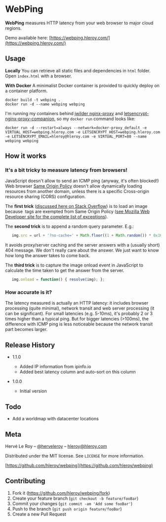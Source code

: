 # WebPing

__WebPing__ measures HTTP latency from your web browser to major cloud regions.

Demo available here: [https://webping.hleroy.com/](https://webping.hleroy.com/)

## Usage

__Locally__
You can retrieve all static files and dependencies in `html` folder. Open `ìndex.html` with a browser.

__With Docker__
A minimalist Docker container is provided to quickly deploy on a container platform.
```
docker build -t webping .
docker run -d --name webping webping
```

I'm running my containers behind [jwilder nginx-proxy](https://hub.docker.com/r/jwilder/nginx-proxy) and [letsencrypt-nginx-proxy-companion](https://github.com/nginx-proxy/docker-letsencrypt-nginx-proxy-companion), so my ```docker run``` command looks like:
```
docker run -d --restart=always --network=docker-proxy_default -e VIRTUAL_HOST=webping.hleroy.com -e LETSENCRYPT_HOST=webping.hleroy.com -e LETSENCRYPT_EMAIL=hleroy@hleroy.com -e VIRTUAL_PORT=80 --name webping webping
```

## How it works

### It's a bit tricky to measure latency from browsers!

JavaScript doesn't allow to send an ICMP ping (anyway, it's often blocked!)
Web browser [Same Origin Policy](https://en.wikipedia.org/wiki/Same-origin_policy) doesn't allow dynamically loading resources from another domain, unless there is a specific Cross-origin resource sharing (CORS) configuration.

The __first trick__ ([discussed here on Stack Overflow](https://stackoverflow.com/questions/4282151/is-it-possible-to-ping-a-server-from-javascript)) is to load an image because <IMG> tags are exempted from Same Origin Policy ([see Mozilla Web Developer site for the complete list of exceptions](https://developer.mozilla.org/en-US/docs/Web/Security/Same-origin_policy)).

The __second trick__ is to append a random query parameter. E.g.:
```javascript
   img.src = url + '?no-cache=' + Math.floor((1 + Math.random()) * 0x10000).toString(16);
```
It avoids proxy/server caching and the server answers with a (usually short) 404 message. We don't really care about the answer. We just want to know how long the answer takes to come back.

The __third trick__ is to capture the image onload event in JavaScript to calculate the time taken to get the answer from the server.
```javascript
   img.onload = function() { resolve(img); };
```

### How accurate is it?

The latency measured is actually an HTTP latency: it includes browser processing (quite minimal), network transit and web server processing (it can be significant). For small latencies (e.g. 5-10ms), it's probably 2 or 3 times higher than a typical ping. But for bigger latencies (>100ms), the difference with ICMP ping is less noticeable because the network transit part becomes larger.

## Release History

* 1.1.0
    * Added IP information from ipinfo.io
    * Added best latency column and auto-sort on this column

* 1.0.0
    * Initial version

## Todo
* Add a worldmap with datacenter locations

## Meta

Hervé Le Roy – [@herveleroy](https://twitter.com/herveleroy) – hleroy@hleroy.com

Distributed under the MIT license. See ``LICENSE`` for more information.

[https://github.com/hleroy/webping](https://github.com/hleroy/webping)

## Contributing

1. Fork it (<https://github.com/hleroy/webping/fork>)
2. Create your feature branch (`git checkout -b feature/fooBar`)
3. Commit your changes (`git commit -am 'Add some fooBar'`)
4. Push to the branch (`git push origin feature/fooBar`)
5. Create a new Pull Request
